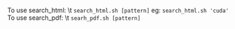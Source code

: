 To use search_html: \t `search_html.sh [pattern]` eg: `search_html.sh 'cuda'`
To use search_pdf: \t `searh_pdf.sh [pattern]`
